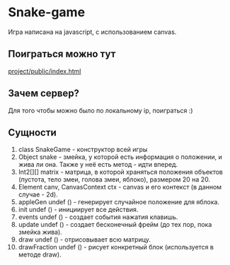 # Snake-game
Игра написана на javascript, с использованием canvas.
## Поиграться можно тут 
[project/public/index.html](https://ilya777grin23.github.io/snake-game/)
## Зачем сервер?
Для того чтобы можно было по локальному ip, поиграться :)
## Сущности
1. class SnakeGame - конструктор всей игры
1. Object snake - змейка, у которой есть информация о положении, и жива ли она. Также у неё есть метод - идти вперед.
1. Int2[\][] matrix - матрица, в которой храняться положения объектов (пустота, тело змеи, голова змеи, яблоко), размером 20 на 20.
1. Element canv, CanvasContext ctx - canvas и его контекст (в данном случае - 2d).
1. appleGen undef () - генерирует случайное положение для яблока.
1. init undef () - инициирует все действия.
1. events undef ()  - создает события нажатия клавишь.
1. update undef () - создает бесконечный фрейм (до тех пор, пока змейка жива).
1. draw undef () - отрисовывает всю матрицу.
1. drawFraction undef () - рисует конкретный блок (используется в методе draw).